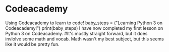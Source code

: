 # Codeacademy
Using Codeacademy to learn to code!
baby_steps = ("Learning Python 3 on Codeacademy!")
print(baby_steps)
I have now completed my first lesson on Python 3 on Codeacademy.
#It's mostly straight forward, but it does invlolve some math and vocab. Math wasn't my best subject, but this seems like it would be pretty fun.
